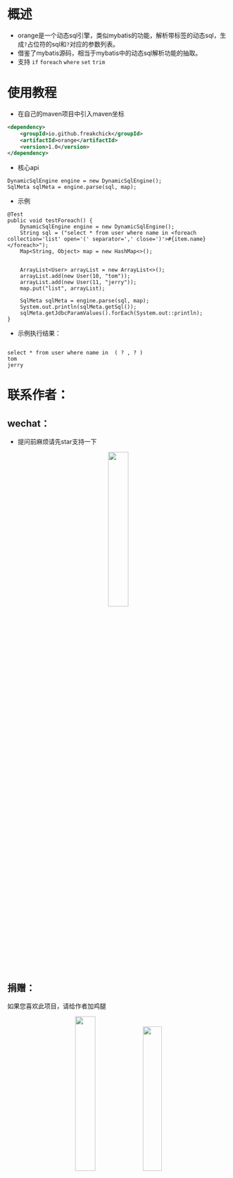 # 概述

- orange是一个动态sql引擎，类似mybatis的功能，解析带标签的动态sql，生成`?`占位符的sql和`?`对应的参数列表。
- 借鉴了mybatis源码，相当于mybatis中的动态sql解析功能的抽取。
- 支持 `if` `foreach` `where` `set` `trim`

# 使用教程

- 在自己的maven项目中引入maven坐标
```xml
<dependency>
    <groupId>io.github.freakchick</groupId>
    <artifactId>orange</artifactId>
    <version>1.0</version>
</dependency>
```

- 核心api
```
DynamicSqlEngine engine = new DynamicSqlEngine();
SqlMeta sqlMeta = engine.parse(sql, map);
```
- 示例
```
@Test
public void testForeach() {
    DynamicSqlEngine engine = new DynamicSqlEngine();
    String sql = ("select * from user where name in <foreach collection='list' open='(' separator=',' close=')'>#{item.name}</foreach>");
    Map<String, Object> map = new HashMap<>();


    ArrayList<User> arrayList = new ArrayList<>();
    arrayList.add(new User(10, "tom"));
    arrayList.add(new User(11, "jerry"));
    map.put("list", arrayList);
  
    SqlMeta sqlMeta = engine.parse(sql, map);
    System.out.println(sqlMeta.getSql());
    sqlMeta.getJdbcParamValues().forEach(System.out::println);
}

```

- 示例执行结果：
```

select * from user where name in  ( ? , ? ) 
tom
jerry
```

# 联系作者：
## wechat：
- 提问前麻烦请先star支持一下
<div style="text-align: center"> 
<img src="https://freakchicken.gitee.io/images/kafkaui/wechat.jpg" width = "30%" />
</div>


## 捐赠：
如果您喜欢此项目，请给作者加鸡腿
<div style="text-align: center"> 
<img src="https://freakchicken.gitee.io/images/kafkaui/wechatpay.jpg" width = "30%" />
<img src="https://freakchicken.gitee.io/images/kafkaui/alipay.jpg" width = "29%" />
</div>
